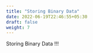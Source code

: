 ```yaml
---
title: "Storing Binary Data"
date: 2022-06-19T22:46:55+05:30
draft: false
weight: 7
---
```

Storing Binary Data !!!